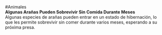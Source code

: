#Animales  
**Algunas Arañas Pueden Sobrevivir Sin Comida Durante Meses**  
Algunas especies de arañas pueden entrar en un estado de hibernación, lo que les permite sobrevivir sin comer durante varios meses, esperando a su próxima presa.